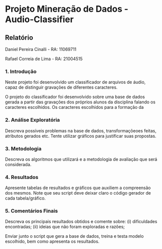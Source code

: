 # Projeto Mineração de Dados - Audio-Classifier

## Relatório 

Daniel Pereira Cinalli - RA: 11069711

Rafael Correia de Lima - RA: 21004515

### 1. Introdução

Neste projeto foi desenvolvido um classificador de arquivos de áudio, capaz de distinguir gravações de diferentes caracteres. 


O projeto do classificador foi desenvolvido sobre uma base de dados gerada a partir das gravações dos próprios alunos da disciplina falando os caracteres escolhidos. Os caracteres escolhidos para a formação da 

### 2. Análise Exploratória

Descreva possíveis problemas na base de dados, transformaçõeoes feitas, atributos
gerados etc. Tente utilizar gráficos para justificar suas propostas.

### 3. Metodologia

Descreva os algoritmos que utilizará e a metodologia de avaliação que será considerada.

### 4. Resultados

Apresente tabelas de resultados e gráficos que auxiliem a compreensão dos mesmos. Note que seu script deve deixar claro o código gerador de cada tabela/gráfico.

### 5. Comentários Finais

Descreva os principais resultados obtidos e comente sobre: (i) dificuldades encontradas; (ii) ideias que não foram exploradas e razões;



Enviar junto o script que gera a base de dados, treina e testa modelo escolhido, bem como apresenta os resultados.
